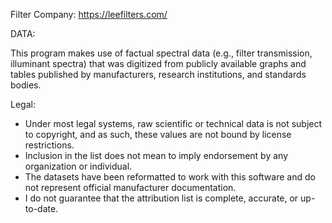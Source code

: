 Filter Company: https://leefilters.com/

DATA:

This program makes use of factual spectral data (e.g., filter transmission, illuminant spectra) that 
was digitized from publicly available graphs and tables published by manufacturers, research institutions, 
and standards bodies. 

Legal:
- Under most legal systems, raw scientific or technical data is not subject to copyright, and as such, 
these values are not bound by license restrictions. 
- Inclusion in the list does not mean to imply endorsement by any organization or individual.
- The datasets have been reformatted to work with this software and do not represent official manufacturer documentation. 
- I do not guarantee that the attribution list is complete, accurate, or up-to-date.